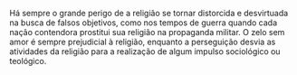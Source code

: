 ﻿Há sempre o grande perigo de a religião se tornar distorcida e desvirtuada na busca de falsos objetivos, como nos tempos de guerra quando cada nação contendora prostitui sua religião na propaganda militar. O zelo sem amor é sempre prejudicial à religião, enquanto a perseguição desvia as atividades da religião para a realização de algum impulso sociológico ou teológico.